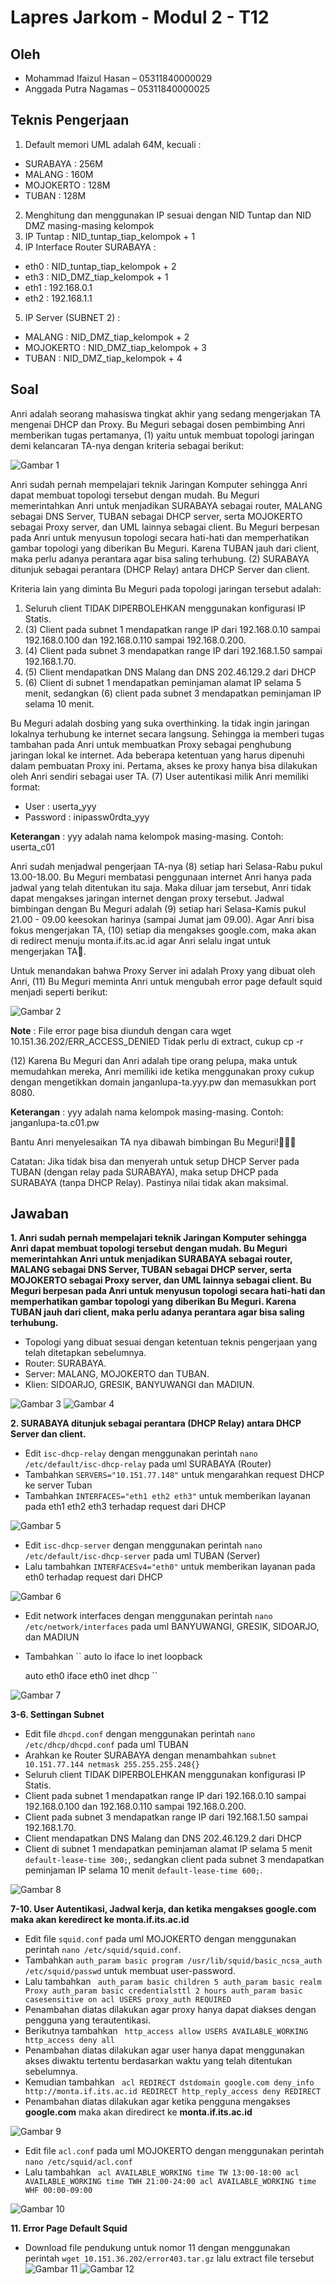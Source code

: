 # Lapres Jarkom - Modul 2 - T12
## Oleh
- Mohammad Ifaizul Hasan – 05311840000029
- Anggada Putra Nagamas – 05311840000025

## Teknis Pengerjaan
1. Default memori UML adalah 64M, kecuali :
- SURABAYA : 256M
- MALANG : 160M
- MOJOKERTO : 128M
- TUBAN : 128M
2. Menghitung dan menggunakan IP sesuai dengan NID Tuntap dan NID DMZ masing-masing kelompok
3. IP Tuntap : NID_tuntap_tiap_kelompok + 1
4. IP Interface Router SURABAYA :
- eth0 : NID_tuntap_tiap_kelompok + 2
- eth3 : NID_DMZ_tiap_kelompok + 1 
- eth1 : 192.168.0.1
- eth2 : 192.168.1.1
5. IP Server (SUBNET 2) :
- MALANG :  NID_DMZ_tiap_kelompok + 2
- MOJOKERTO : NID_DMZ_tiap_kelompok + 3
- TUBAN : NID_DMZ_tiap_kelompok + 4

## Soal
Anri adalah seorang mahasiswa tingkat akhir yang sedang mengerjakan TA mengenai DHCP dan Proxy. Bu Meguri sebagai dosen pembimbing Anri memberikan tugas pertamanya, (1) yaitu untuk membuat topologi jaringan demi kelancaran TA-nya dengan kriteria sebagai berikut:

![Gambar 1](SS_Modul3/rangkaian.jpg)


Anri sudah pernah mempelajari teknik Jaringan Komputer sehingga Anri dapat membuat topologi tersebut dengan mudah. Bu Meguri memerintahkan Anri untuk menjadikan SURABAYA sebagai router, MALANG sebagai DNS Server, TUBAN sebagai DHCP server, serta MOJOKERTO sebagai Proxy server, dan UML lainnya sebagai client. 
Bu Meguri berpesan pada Anri untuk menyusun topologi secara hati-hati dan memperhatikan gambar topologi yang diberikan Bu Meguri. 
Karena TUBAN jauh dari client, maka perlu adanya perantara agar bisa saling terhubung. (2) SURABAYA ditunjuk sebagai perantara (DHCP Relay) antara DHCP Server dan client.


Kriteria lain yang diminta Bu Meguri pada topologi jaringan tersebut adalah:
1. Seluruh client TIDAK DIPERBOLEHKAN menggunakan konfigurasi IP Statis.
2. (3) Client pada subnet 1 mendapatkan range IP dari 192.168.0.10 sampai 192.168.0.100 dan 192.168.0.110 sampai 192.168.0.200.
3. (4) Client pada subnet 3 mendapatkan range IP dari 192.168.1.50 sampai 192.168.1.70.
4. (5) Client mendapatkan DNS Malang dan DNS 202.46.129.2 dari DHCP
5. (6) Client di subnet 1 mendapatkan peminjaman alamat IP selama 5 menit, sedangkan (6) client pada subnet 3 mendapatkan peminjaman IP selama 10 menit.

Bu Meguri adalah dosbing yang suka overthinking. Ia tidak ingin jaringan lokalnya terhubung ke internet secara langsung. Sehingga ia memberi tugas tambahan pada Anri untuk membuatkan Proxy sebagai penghubung jaringan lokal ke internet. Ada beberapa ketentuan yang harus dipenuhi dalam pembuatan Proxy ini.
Pertama, akses ke proxy hanya bisa dilakukan oleh Anri sendiri sebagai user TA. (7) User autentikasi milik Anri memiliki format:

- User : userta_yyy
- Password : inipassw0rdta_yyy

**Keterangan** : yyy adalah nama kelompok masing-masing. Contoh: userta_c01


Anri sudah menjadwal pengerjaan TA-nya (8) setiap hari Selasa-Rabu pukul 13.00-18.00. Bu Meguri membatasi penggunaan internet Anri hanya pada jadwal yang telah ditentukan itu saja. Maka diluar jam tersebut, Anri tidak dapat mengakses jaringan internet dengan proxy tersebut. Jadwal bimbingan dengan Bu Meguri adalah (9) setiap hari Selasa-Kamis pukul 21.00 - 09.00 keesokan harinya (sampai Jumat jam 09.00). Agar Anri bisa fokus mengerjakan TA, (10) setiap dia mengakses google.com, maka akan di redirect menuju monta.if.its.ac.id agar Anri selalu ingat untuk mengerjakan TA🙂.


Untuk menandakan bahwa Proxy Server ini adalah Proxy yang dibuat oleh Anri, (11) Bu Meguri meminta Anri untuk mengubah error page default squid menjadi seperti berikut:

![Gambar 2](SS_Modul3/forbidden.png)

**Note** : File error page bisa diunduh dengan cara wget 10.151.36.202/ERR_ACCESS_DENIED
   Tidak perlu di extract, cukup cp -r


(12) Karena Bu Meguri dan Anri adalah tipe orang pelupa, maka untuk memudahkan mereka, Anri memiliki ide ketika menggunakan proxy cukup dengan mengetikkan domain janganlupa-ta.yyy.pw dan memasukkan port 8080. 

**Keterangan** : yyy adalah nama kelompok masing-masing. Contoh: janganlupa-ta.c01.pw

Bantu Anri menyelesaikan TA nya dibawah bimbingan Bu Meguri!👩🏻‍🎓

Catatan: Jika tidak bisa dan menyerah untuk setup DHCP Server pada TUBAN (dengan relay pada SURABAYA), maka setup DHCP pada SURABAYA (tanpa DHCP Relay). Pastinya nilai tidak akan maksimal.

## Jawaban
**1. Anri sudah pernah mempelajari teknik Jaringan Komputer sehingga Anri dapat membuat topologi tersebut dengan mudah. Bu Meguri memerintahkan Anri untuk menjadikan SURABAYA sebagai router, MALANG sebagai DNS Server, TUBAN sebagai DHCP server, serta MOJOKERTO sebagai Proxy server, dan UML lainnya sebagai client. 
Bu Meguri berpesan pada Anri untuk menyusun topologi secara hati-hati dan memperhatikan gambar topologi yang diberikan Bu Meguri. 
Karena TUBAN jauh dari client, maka perlu adanya perantara agar bisa saling terhubung.**

- Topologi yang dibuat sesuai dengan ketentuan teknis pengerjaan yang telah ditetapkan sebelumnya.
- Router: SURABAYA.
- Server: MALANG, MOJOKERTO dan TUBAN.
- Klien: SIDOARJO, GRESIK, BANYUWANGI dan MADIUN.


![Gambar 3](SS_Modul3/no1(1).jpg)
![Gambar 4](SS_Modul3/no1(2).jpg)

**2. SURABAYA ditunjuk sebagai perantara (DHCP Relay) antara DHCP Server dan client.**

- Edit `isc-dhcp-relay` dengan menggunakan perintah `nano /etc/default/isc-dhcp-relay` pada uml SURABAYA (Router)
- Tambahkan `SERVERS="10.151.77.148"` untuk mengarahkan request DHCP ke server Tuban
- Tambahkan `INTERFACES="eth1 eth2 eth3"` untuk memberikan layanan pada eth1 eth2 eth3 terhadap request dari DHCP

![Gambar 5](SS_Modul3/no2(1).jpg)

- Edit `isc-dhcp-server` dengan menggunakan perintah `nano /etc/default/isc-dhcp-server` pada uml TUBAN (Server)
- Lalu tambahkan `INTERFACESv4="eth0"` untuk memberikan layanan pada eth0 terhadap request dari DHCP

![Gambar 6](SS_Modul3/no2(2).jpg)

- Edit network interfaces dengan menggunakan perintah `nano /etc/network/interfaces` pada uml BANYUWANGI, GRESIK, SIDOARJO, dan MADIUN
- Tambahkan 
`` auto lo
   iface lo inet loopback
   
   auto eth0
   iface eth0 inet dhcp
``

![Gambar 7](SS_Modul3/no2(3).jpg)

**3-6. Settingan Subnet**
- Edit file `dhcpd.conf` dengan menggunakan perintah `nano /etc/dhcp/dhcpd.conf` pada uml TUBAN
- Arahkan ke Router SURABAYA dengan menambahkan `subnet 10.151.77.144 netmask 255.255.255.248{}`
- Seluruh client TIDAK DIPERBOLEHKAN menggunakan konfigurasi IP Statis.
- Client pada subnet 1 mendapatkan range IP dari 192.168.0.10 sampai 192.168.0.100 dan 192.168.0.110 sampai 192.168.0.200.
- Client pada subnet 3 mendapatkan range IP dari 192.168.1.50 sampai 192.168.1.70.
- Client mendapatkan DNS Malang dan DNS 202.46.129.2 dari DHCP
- Client di subnet 1 mendapatkan peminjaman alamat IP selama 5 menit `default-lease-time 300;`, sedangkan client pada subnet 3 mendapatkan peminjaman IP selama 10 menit `default-lease-time 600;`.

![Gambar 8](SS_Modul3/no3,4,5,6.jpg)

**7-10. User Autentikasi, Jadwal kerja, dan ketika mengakses google.com maka akan keredirect ke monta.if.its.ac.id**
- Edit file `squid.conf` pada uml MOJOKERTO dengan menggunakan perintah `nano /etc/squid/squid.conf`.
- Tambahkan `auth_param basic program /usr/lib/squid/basic_ncsa_auth /etc/squid/passwd` untuk membuat user-password.
- Lalu tambahkan 
`` auth_param basic children 5
   auth_param basic realm Proxy
   auth_param basic credentialsttl 2 hours
   auth_param basic casesensitive on
   acl USERS proxy_auth REQUIRED``
- Penambahan diatas dilakukan agar proxy hanya dapat diakses dengan pengguna yang terautentikasi.
- Berikutnya tambahkan
`` http_access allow USERS AVAILABLE_WORKING
   http_access deny all``
- Penambahan diatas dilakukan agar user hanya dapat menggunakan akses diwaktu tertentu berdasarkan waktu yang telah ditentukan sebelumnya.
- Kemudian tambahkan
`` acl REDIRECT dstdomain google.com
   deny_info http://monta.if.its.ac.id REDIRECT
   http_reply_access deny REDIRECT``
- Penambahan diatas dilakukan agar ketika pengguna mengakses **google.com** maka akan diredirect ke **monta.if.its.ac.id**

![Gambar 9](SS_Modul3/no7,8,9,10(1).jpg)

- Edit file `acl.conf` pada uml MOJOKERTO dengan menggunakan perintah `nano /etc/squid/acl.conf`
- Lalu tambahkan
`` acl AVAILABLE_WORKING time TW 13:00-18:00
   acl AVAILABLE_WORKING time TWH 21:00-24:00
   acl AVAILABLE_WORKING time WHF 00:00-09:00``
   
![Gambar 10](SS_Modul3/no7,8,9,10(1).jpg)

**11. Error Page Default Squid**
- Download file pendukung untuk nomor 11 dengan menggunakan perintah `wget 10.151.36.202/error403.tar.gz` lalu extract file tersebut 
![Gambar 11](SS_Modul3/no11(1).jpg)
![Gambar 12](SS_Modul3/no11(2).jpg)
